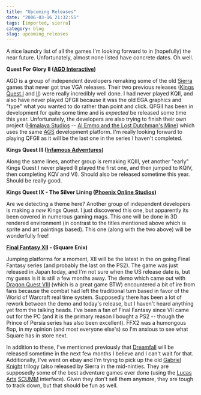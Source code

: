 ```yaml
---
title: "Upcoming Releases"
date: "2006-03-16 21:32:55"
tags: [imported, sierra]
category: blog
slug: upcoming_releases
---
```


A nice laundry list of all the games I'm looking forward to in (hopefully) the near future. Unfortunately, almost none listed have concrete dates. Oh well.

<strong>Quest For Glory II (<a href="http://www.agdinteractive.com">AGD Interactive</a>)</strong>

AGD is a group of independent developers remaking some of the old <a href="http://www.sierra.com">Sierra</a> games that never got true VGA releases. Their two previous releases (<a href="http://www.agdinteractive.com/KQ1.php">Kings Quest I</a> and <a href="http://www.agdinteractive.com/KQ2.php">II</a>) were really incredibly well done. I had never played KQII, and also have never played QFGII because it was the old EGA graphics and "type" what you wanted to do rather than point and click. QFGII has been in development for quite some time and is <em>expected</em> be released some time this year. Unfortunately, the developers are also trying to finish their own project (<a href="http://www.himalayastudios.com/">Himalaya Studios</a> -- <a href="http://www.himalayastudios.com/wq.htm">Al Emmo and the Lost Dutchman's Mine</a>) which uses the same <a href="http://www.bigbluecup.com/">AGS</a> development platform. I'm really looking forward to playing QFGII as it will be the last one in the series I haven't completed.

<strong>Kings Quest III (<a href="http://www.infamous-adventures.com/">Infamous Adventures</a>)</strong>

Along the same lines, another group is remaking KQIII, yet another "early" Kings Quest I never played (I played the first one, and then jumped to KQIV, then completing KQV and VI). Should also be released sometime this year. Should be really good.

<strong>Kings Quest IX - The Silver Lining (<a href="http://www.kqix.com/home.php">Phoenix Online Studios</a>)</strong>

Are we detecting a theme here? Another group of independent developers is making a <em>new</em> Kings Quest. I just discovered this one, but apparently its been covered in numerous gaming mags. This one will be done in 3D rendered environment (in contrast to the titles mentioned above which is sprite and art paintings based). This one (along with the two above) will be wonderfully free!

<strong><a href="http://www.ffxii.net/">Final Fantasy XII</a> - (Square Enix)</strong>

Jumping platforms for a moment, XII will be the latest in the on going Final Fantasy series (and probably the last on the PS2). The game was just released in Japan today, and I'm not sure when the US release date is, but my guess is it is still a few months away. The demo which came out with <a href="http://www.dqshrine.com/dq/dq8/">Dragon Quest VIII</a> (which is a great game BTW) encountered a bit of ire from fans because the combat had left the traditional turn based in favor of the World of Warcraft real time system. Supposedly there has been a lot of rework between the demo and today's release, but I haven't heard anything yet from the talking heads. I've been a fan of Final Fantasy since VII came out for the PC (and it is the primary reason I bought a PS2 -- though the Prince of Persia series has also been excellent). FFX2 was a humongous flop, in my opinion (and most everyone else's) so I'm anxious to see what Square has in store next.

In addition to these, I've mentioned previously that <a href="http://www.dreamfall.com/">Dreamfall</a> will be released sometime in the next few months I believe and I can't wait for that. Additionally, I've went on ebay and I'm trying to pick up the old <a href="http://www.if-legends.org/~adventure/Sierra_On-Line,_Inc/GabrielKnight.html">Gabriel Knight</a> trilogy (also released by Sierra in the mid-ninties. They are supposedly some of the best adventure games ever done (using the <a href="http://www.lucasarts.com/">Lucas Arts</a> <a href="http://www.scummvm.org/">SCUMM</a> interface). Given they don't sell them anymore, they are tough to track down, but that should be fun as well.
